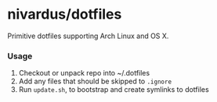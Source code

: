 # nivardus/dotfiles

Primitive dotfiles supporting Arch Linux and OS X.

### Usage

1. Checkout or unpack repo into ~/.dotfiles
2. Add any files that should be skipped to `.ignore`
3. Run `update.sh`, to bootstrap and create symlinks to dotfiles
